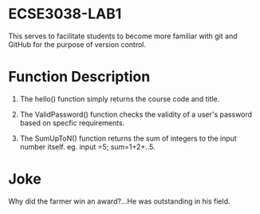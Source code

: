 # ECSE3038-LAB1

This serves to facilitate students to become more familiar with git and GitHub for the purpose of version control.


# Function Description 

1) The hello() function simply returns the course code and title.

2) The ValidPassword() function checks the validity of a user's password based on specfic requirements.

3) The SumUpToN() function returns the sum of integers to the input number itself. 
   eg. input =5; sum=1+2+..5.



# Joke 
Why did the farmer win an award?...He was outstanding in his field.
